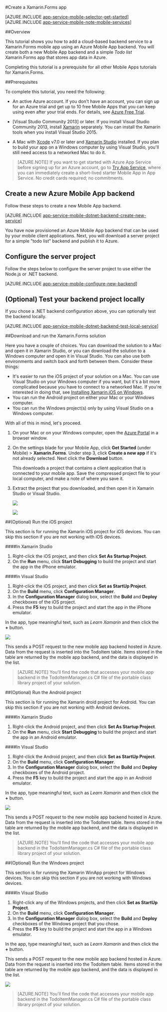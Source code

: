 <properties
    pageTitle="Get Started with Mobile Apps by using Xamarin.Forms"
    description="Follow this tutorial to get started using Azure Mobile Apps for Xamarin.Forms development"
    services="app-service\mobile"
    documentationCenter="xamarin"
    authors="wesmc7777"
    manager="dwrede"
    editor=""/>

<tags
    ms.service="app-service-mobile"
    ms.workload="mobile"
    ms.tgt_pltfrm="mobile-xamarin"
    ms.devlang="dotnet"
    ms.topic="get-started-article"
    ms.date="11/23/2015"
    ms.author="normesta"/>

#Create a Xamarin.Forms app

[AZURE.INCLUDE [app-service-mobile-selector-get-started](../../includes/app-service-mobile-selector-get-started.md)]
&nbsp;  
[AZURE.INCLUDE [app-service-mobile-note-mobile-services](../../includes/app-service-mobile-note-mobile-services.md)]

##Overview

This tutorial shows you how to add a cloud-based backend service to a Xamarin.Forms mobile app using an Azure Mobile App backend.  You will create both a new Mobile App backend and a simple _Todo list_ Xamarin.Forms app that stores app data in Azure.

Completing this tutorial is a prerequisite for all other Mobile Apps tutorials for Xamarin.Forms.

##Prerequisites

To complete this tutorial, you need the following:

* An active Azure account. If you don't have an account, you can sign up for an Azure trial and get up to 10 free Mobile Apps that you can keep using even after your trial ends. For details, see [Azure Free Trial](http://azure.microsoft.com/pricing/free-trial/).
 
* [Visual Studio Community 2013] or later.  If you install Visual Studio Community 2013, install [Xamarin] separately.  You can install the Xamarin tools when you install Visual Studio 2015.

* A Mac with [Xcode] v7.0 or later and [Xamarin Studio] installed. If you plan to build your app on a Windows computer by using Visual Studio, you'll still need access to a networked Mac to do it.
 
>[AZURE.NOTE] If you want to get started with Azure App Service before signing up for an Azure account, go to [Try App Service](https://tryappservice.azure.com/?appServiceName=mobile), where you can immediately create a short-lived starter Mobile App in App Service. No credit cards required; no commitments.

## Create a new Azure Mobile App backend

Follow these steps to create a new Mobile App backend.

[AZURE.INCLUDE [app-service-mobile-dotnet-backend-create-new-service](../../includes/app-service-mobile-dotnet-backend-create-new-service.md)]


You have now provisioned an Azure Mobile App backend that can be used by your mobile client applications. Next, you will download a server project for a simple "todo list" backend and publish it to Azure.

## Configure the server project

Follow the steps below to configure the server project to use either the Node.js or .NET backend.

[AZURE.INCLUDE [app-service-mobile-configure-new-backend](../../includes/app-service-mobile-configure-new-backend.md)] 

 
## (Optional) Test your backend project locally

If you chose a .NET backend configuration above, you can optionally test the backend locally.

[AZURE.INCLUDE [app-service-mobile-dotnet-backend-test-local-service](../../includes/app-service-mobile-dotnet-backend-test-local-service.md)]


##Download and run the Xamarin.Forms solution

Here you have a couple of choices. You can download the solution to a Mac and open it in Xamarin Studio, or you can download the solution to a Windows computer and open it in Visual Studio. You can also use both environments and switch back and forth between them. Consider these things:

* It's easier to run the iOS project of your solution on a Mac. You can use Visual Studio on your Windows computer if you want, but it's a bit more complicated because you have to connect to a networked Mac. If you're interested in doing that, see [Installing Xamarin.iOS on Windows].
* You can run the Android project on either your Mac or your Windows computer.
* You can run the Windows project(s) only by using Visual Studio on a Windows computer.

With all of this in mind, let's proceed.

 1. On your Mac or on your Windows computer, open the [Azure Portal] in a browser window.
 2. On the settings blade for your Mobile App, click **Get Started** (under Mobile) > **Xamarin.Forms**. Under step 3, click  **Create a new app** if it's not already selected.  Next click the **Download** button.

    This downloads a project that contains a client application that is connected to your mobile app. Save the compressed project file to your local computer, and make a note of where you save it.

 3. Extract the project that you downloaded, and then open it in Xamarin Studio or Visual Studio.

    ![][9]

    ![][8]

##(Optional) Run the iOS project

This section is for running the Xamarin iOS project for iOS devices. You can skip this section if you are not working with iOS devices.

####In Xamarin Studio

1. Right-click the iOS project, and then click **Set As Startup Project**.
2. On the **Run** menu, click **Start Debugging** to build the project and start the app in the iPhone emulator.

####In Visual Studio
1. Right-click the iOS project, and then click **Set as StartUp Project**.
2. On the **Build** menu, click **Configuration Manager**. 
3. In the **Configuration Manager** dialog box, select the **Build** and **Deploy** checkboxes of the iOS project.
4. Press the **F5** key to build the project and start the app in the iPhone emulator.

In the app, type meaningful text, such as _Learn Xamarin_ and then click the **+** button.

![][10]

This sends a POST request to the new mobile app backend hosted in Azure. Data from the request is inserted into the TodoItem table. Items stored in the table are returned by the mobile app backend, and the data is displayed in the list.

> [AZURE.NOTE]
> You'll find the code that accesses your mobile app backend in the TodoItemManager.cs C# file of the portable class library project of your solution.

##(Optional) Run the Android project

This section is for running the Xamarin droid project for Android. You can skip this section if you are not working with Android devices.

####In Xamarin Studio

1. Right-click the Android project, and then click **Set As Startup Project**.
2. On the **Run** menu, click **Start Debugging** to build the project and start the app in an Android emulator.

####In Visual Studio
1. Right-click the Android project, and then click **Set as StartUp Project**.
4. On the **Build** menu, click **Configuration Manager**. 
5. In the **Configuration Manager** dialog box, select the **Build** and **Deploy** checkboxes of the Android project.
6. Press the **F5** key to build the project and start the app in an Android emulator.

In the app, type meaningful text, such as _Learn Xamarin_ and then click the **+** button.

![][11]

This sends a POST request to the new mobile app backend hosted in Azure. Data from the request is inserted into the TodoItem table. Items stored in the table are returned by the mobile app backend, and the data is displayed in the list.

> [AZURE.NOTE]
> You'll find the code that accesses your mobile app backend in the TodoItemManager.cs C# file of the portable class library project of your solution.


##(Optional) Run the Windows project


This section is for running the Xamarin WinApp project for Windows devices. You can skip this section if you are not working with Windows devices.


####In Visual Studio
1. Right-click any of the Windows projects, and then click **Set as StartUp Project**.
4. On the **Build** menu, click **Configuration Manager**. 
5. In the **Configuration Manager** dialog box, select the **Build** and **Deploy** checkboxes of the Windows project that you chose.
6. Press the **F5** key to build the project and start the app in a Windows emulator.

In the app, type meaningful text, such as _Learn Xamarin_ and then click the **+** button.
    
This sends a POST request to the new mobile app backend hosted in Azure. Data from the request is inserted into the TodoItem table. Items stored in the table are returned by the mobile app backend, and the data is displayed in the list.

![][12]
    
> [AZURE.NOTE]
> You'll find the code that accesses your mobile app backend in the TodoItemManager.cs C# file of the portable class library project of your solution.

<!-- Anchors. -->
[Getting started with mobile app backends]:#getting-started
[Create a new mobile app backend]:#create-new-service
[Next Steps]:#next-steps


<!-- Images. -->
[6]: ./media/app-service-mobile-xamarin-forms-get-started/xamarin-forms-quickstart.png
[8]: ./media/app-service-mobile-xamarin-forms-get-started/xamarin-forms-quickstart-vs.png
[9]: ./media/app-service-mobile-xamarin-forms-get-started/xamarin-forms-quickstart-xs.png
[10]: ./media/app-service-mobile-xamarin-forms-get-started/mobile-quickstart-startup-ios.png
[11]: ./media/app-service-mobile-xamarin-forms-get-started/mobile-quickstart-startup-android.png
[12]: ./media/app-service-mobile-xamarin-forms-get-started/mobile-quickstart-startup-windows.png


<!-- URLs. -->
[Visual Studio Professional 2013]: https://go.microsoft.com/fwLink/p/?LinkID=257546
[Mobile app SDK]: http://go.microsoft.com/fwlink/?LinkId=257545
[Azure Portal]: https://portal.azure.com/


[Xamarin Studio]: http://xamarin.com/download
[Xamarin]: http://xamarin.com/download
[Xcode]: https://go.microsoft.com/fwLink/?LinkID=266532&clcid=0x409
[Xamarin for Windows]: https://go.microsoft.com/fwLink/?LinkID=330242&clcid=0x409
[Installing Xamarin.iOS on Windows]: http://developer.xamarin.com/guides/ios/getting_started/installation/windows/
 
